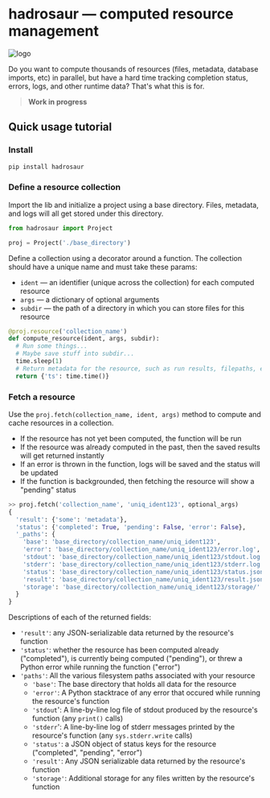 # hadrosaur — computed resource management

![logo](docs/logo.jpg)

Do you want to compute thousands of resources (files, metadata, database imports, etc) in parallel, but have a hard time tracking completion status, errors, logs, and other runtime data? That's what this is for.

> **Work in progress**

## Quick usage tutorial

### Install

```sh
pip install hadrosaur
```

### Define a resource collection

Import the lib and initialize a project using a base directory. Files, metadata, and logs will all get stored under this directory.

```py
from hadrosaur import Project

proj = Project('./base_directory')
```

Define a collection using a decorator around a function. The collection should have a unique name and must take these params:

* `ident` — an identifier (unique across the collection) for each computed resource
* `args` — a dictionary of optional arguments
* `subdir` — the path of a directory in which you can store files for this resource

```py
@proj.resource('collection_name')
def compute_resource(ident, args, subdir):
  # Run some things...
  # Maybe save stuff into subdir... 
  time.sleep(1)
  # Return metadata for the resource, such as run results, filepaths, etc.
  return {'ts': time.time()}
```

### Fetch a resource

Use the `proj.fetch(collection_name, ident, args)` method to compute and cache resources in a collection.

* If the resource has not yet been computed, the function will be run
* If the resource was already computed in the past, then the saved results will get returned instantly
* If an error is thrown in the function, logs will be saved and the status will be updated
* If the function is backgrounded, then fetching the resource will show a "pending" status

```py
>> proj.fetch('collection_name', 'uniq_ident123', optional_args)
{
  'result': {'some': 'metadata'},
  'status': {'completed': True, 'pending': False, 'error': False},
  '_paths': {
    'base': 'base_directory/collection_name/uniq_ident123',
    'error': 'base_directory/collection_name/uniq_ident123/error.log',
    'stdout': 'base_directory/collection_name/uniq_ident123/stdout.log',
    'stderr': 'base_directory/collection_name/uniq_ident123/stderr.log',
    'status': 'base_directory/collection_name/uniq_ident123/status.json',
    'result': 'base_directory/collection_name/uniq_ident123/result.json',
    'storage': 'base_directory/collection_name/uniq_ident123/storage/'
  }
}
```

Descriptions of each of the returned fields:

* `'result'`: any JSON-serializable data returned by the resource's function
* `'status'`: whether the resource has been computed already ("completed"), is currently being computed ("pending"), or threw a Python error while running the function ("error")
* `'paths'`: All the various filesystem paths associated with your resource
  * `'base'`: The base directory that holds all data for the resource
  * `'error'`: A Python stacktrace of any error that occured while running the resource's function
  * `'stdout`': A line-by-line log file of stdout produced by the resource's function (any `print()` calls)
  * `'stderr`': A line-by-line log of stderr messages printed by the resource's function (any `sys.stderr.write` calls)
  * `'status'`: a JSON object of status keys for the resource ("completed", "pending", "error")
  * `'result'`: Any JSON serializable data returned by the resource's function
  * `'storage'`: Additional storage for any files written by the resource's function 
